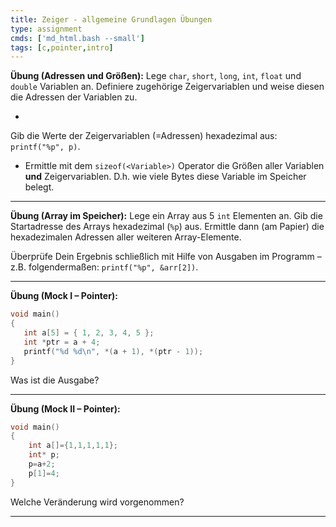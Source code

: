 ```yaml
---
title: Zeiger - allgemeine Grundlagen Übungen
type: assignment
cmds: ['md_html.bash --small']
tags: [c,pointer,intro]
---
```


**Übung (Adressen und Größen):**
Lege `char`, `short`, `long`, `int`, `float` und `double` Variablen an. Definiere zugehörige Zeigervariablen und weise diesen die Adressen der Variablen zu. 

- 
Gib die Werte der Zeigervariablen (=Adressen) hexadezimal aus: `printf("%p", p)`. 
- Ermittle mit dem `sizeof(<Variable>)` Operator die Größen aller Variablen **und** Zeigervariablen. D.h. wie viele Bytes diese Variable im Speicher belegt.

---

**Übung (Array im Speicher):**
Lege ein Array aus 5 `int` Elementen an. Gib die Startadresse des Arrays hexadezimal (`%p`) aus. Ermittle dann (am Papier) die hexadezimalen Adressen aller weiteren Array-Elemente. 

Überprüfe Dein Ergebnis schließlich mit Hilfe von Ausgaben im Programm – z.B. folgendermaßen: `printf("%p", &arr[2])`.

---


**Übung (Mock I – Pointer):**
```c
void main()
{
   int a[5] = { 1, 2, 3, 4, 5 };
   int *ptr = a + 4;
   printf("%d %d\n", *(a + 1), *(ptr - 1));
}
```
Was ist die Ausgabe?

---

**Übung (Mock II – Pointer):**

```c
void main()
{
	int a[]={1,1,1,1,1};
	int* p;
	p=a+2;
	p[1]=4;
}
```
Welche Veränderung wird vorgenommen?

---






